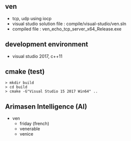 ﻿
## ven
* tcp, udp using iocp
* visual studio solution file : compile/visual-studio/ven.sln
* compiled file : ven_echo_tcp_server_x64_Release.exe


## development environment
* visual studio 2017, c++11


## cmake (test)
```
> mkdir build
> cd build
> cmake -G"Visual Studio 15 2017 Win64" ..
```

## Arimasen Intelligence (AI)
* ven
	- friday (french)
	- venerable
	- venice

